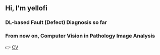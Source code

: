 ## Hi, I'm yellofi

### DL-based Fault (Defect) Diagnosis so far 

### From now on, Computer Vision in Pathology Image Analysis

👉 [CV](https://github.com/YunseobHwang/CV)

<!-- <p align="center">
     <img alt="profile" src="./images/profile.gif"
          width=150% />
</p>
--!>
